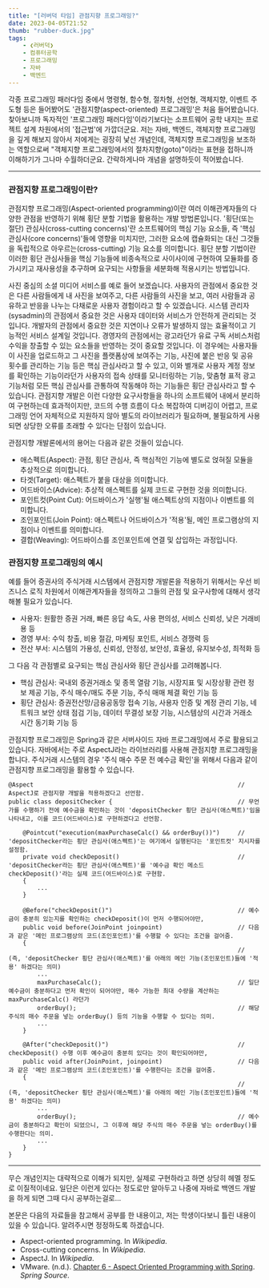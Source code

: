 ```yaml
---
title: "[러버덕 타임] 관점지향 프로그래밍?"
date: 2023-04-05T21:52
thumb: "rubber-duck.jpg"
tags: 
    - ❮러버덕❯
    - 컴퓨터공학
    - 프로그래밍
    - 자바
    - 백엔드
---
```


각종 프로그래밍 패러다임 중에서 명령형, 함수형, 절차형, 선언형, 객체지향, 이벤트 주도형 등은 들어봤어도 '관점지향(aspect-oriented) 프로그래밍'은 처음 들어봤습니다. 찾아보니까 독자적인 '프로그래밍 패러다임'이라기보다는 소프트웨어 공학 내지는 프로젝트 설계 차원에서의 '접근법'에 가깝더군요. 저는 자바, 백엔드, 객체지향 프로그래밍을 깊게 해보지 않아서 저에게는 굉장히 낯선 개념인데, 객체지향 프로그래밍을 보조하는 역할으로써 "객체지향 프로그래밍에서의 절차지향(goto)"이라는 표현을 접하니까 이해하기가 그나마 수월하더군요. 간략하게나마 개념을 설명하듯이 적어봤습니다.

---

### 관점지향 프로그래밍이란?

관점지향 프로그래밍(Aspect-oriented programming)이란 여러 이해관계자들의 다양한 관점을 반영하기 위해 횡단 분할 기법을 활용하는 개발 방법론입니다. '횡단(또는 절단) 관심사(cross-cutting concerns)'란 소프트웨어의 핵심 기능 요소들, 즉 '핵심 관심사(core concerns)'들에 영향을 미치지만, 그러한 요소에 캡슐화되는 대신 그것들을 독립적으로 아우르는(cross-cutting) 기능 요소를 의미합니다. 횡단 분할 기법이란 이러한 횡단 관심사들을 핵심 기능들에 비종속적으로 사이사이에 구현하여 모듈화를 증가시키고 재사용성을 추구하며 요구되는 사항들을 세분화해 적용시키는 방법입니다.

사진 중심의 소셜 미디어 서비스를 예로 들어 보겠습니다. 사용자의 관점에서 중요한 것은 다른 사람들에게 내 사진을 보여주고, 다른 사람들의 사진을 보고, 여러 사람들과 공유하고 반응을 나누는 다채로운 사용자 경험이라고 할 수 있겠습니다. 시스템 관리자(sysadmin)의 관점에서 중요한 것은 사용자 데이터와 서비스가 안전하게 관리되는 것입니다. 개발자의 관점에서 중요한 것은 지연이나 오류가 발생하지 않는 효율적이고 기능적인 서비스 설계일 것입니다. 경영자의 관점에서는 광고라던가 유료 구독 서비스처럼 수익을 창출할 수 있는 요소들을 반영하는 것이 중요할 것입니다. 이 경우에는 사용자들이 사진을 업로드하고 그 사진을 플랫폼상에 보여주는 기능, 사진에 붙은 반응 및 공유 횟수를 관리하는 기능 등은 핵심 관심사라고 할 수 있고, 이와 별개로 사용자 계정 정보를 확인하는 기능이라던가 사용자의 접속 상태를 모니터링하는 기능, 맞춤형 표적 광고 기능처럼 모든 핵심 관심사를 관통하여 작동해야 하는 기능들은 횡단 관심사라고 할 수 있습니다. 관점지향 개발은 이런 다양한 요구사항들을 하나의 소프트웨어 내에서 분리하여 구현하는데 효과적이지만, 코드의 수행 흐름이 다소 복잡하여 디버깅이 어렵고, 프로그래밍 언어 자체적으로 지원하지 않아 별도의 라이브러리가 필요하며, 불필요하게 사용되면 상당한 오류를 초래할 수 있다는 단점이 있습니다.

관점지향 개발론에서의 용어는 다음과 같은 것들이 있습니다.
- 애스펙트(Aspect): 관점, 횡단 관심사, 즉 핵심적인 기능에 별도로 얹혀질 모듈을 추상적으로 의미합니다.
- 타겟(Target): 애스펙트가 붙을 대상을 의미합니다.
- 어드바이스(Advice): 추상적 애스펙트를 실제 코드로 구현한 것을 의미합니다.
- 포인트컷(Point Cut): 어드바이스가 '실행'될 애스펙트상의 지점이나 이벤트를 의미합니다.
- 조인포인트(Join Point): 애스펙트나 어드바이스가 '적용'될, 메인 프로그램상의 지점이나 이벤트를 의미합니다.
- 결합(Weaving): 어드바이스를 조인포인트에 연결 및 삽입하는 과정입니다.


### 관점지향 프로그래밍의 예시

예를 들어 증권사의 주식거래 시스템에서 관점지향 개발론을 적용하기 위해서는 우선 비즈니스 로직 차원에서 이해관계자들을 정의하고 그들의 관점 및 요구사항에 대해서 생각해볼 필요가 있습니다.
- 사용자: 원활한 증권 거래, 빠른 응답 속도, 사용 편의성, 서비스 신뢰성, 낮은 거래비용 등
- 경영 부서: 수익 창출, 비용 절감, 마케팅 포인트, 서비스 경쟁력 등
- 전산 부서: 시스템의 가용성, 신뢰성, 안정성, 보안성, 효율성, 유지보수성, 최적화 등

그 다음 각 관점별로 요구되는 핵심 관심사와 횡단 관심사를 고려해봅니다.
- 핵심 관심사: 국내외 증권거래소 및 종목 열람 기능, 시장지표 및 시장상황 관련 정보 제공 기능, 주식 매수/매도 주문 기능, 주식 매매 체결 확인 기능 등
- 횡단 관심사: 증권전산망/금융공동망 접속 기능, 사용자 인증 및 계정 관리 기능, 네트워크 보안 상태 점검 기능, 데이터 무결성 보장 기능, 시스템상의 시간과 거래소 시간 동기화 기능 등

관점지향 프로그래밍은 Spring과 같은 서버사이드 자바 프로그래밍에서 주로 활용되고 있습니다. 자바에서는 주로 AspectJ라는 라이브러리를 사용해 관점지향 프로그래밍을 합니다. 주식거래 시스템의 경우 '주식 매수 주문 전 예수금 확인'을 위해서 다음과 같이 관점지향 프로그래밍을 활용할 수 있습니다. 

```
@Aspect                                                         // AspectJ로 관점지향 개발을 적용하겠다고 선언함.
public class depositChecker {                                   // 무언가를 수행하기 전에 예수금을 확인하는 것이 'depositChecker 횡단 관심사(애스펙트)'임을 나타내고, 이를 코드(어드바이스)로 구현하겠다고 선언함.

	@Pointcut("execution(maxPurchaseCalc() && orderBuy())")     // 'depositChecker라는 횡단 관심사(애스펙트)'는 여기에서 실행된다는 '포인트컷' 지시자를 설정함.
	private void checkDeposit()                                 // 'depositChecker라는 횡단 관심사(애스펙트)'를 '예수금 확인 메소드 checkDeposit()'라는 실제 코드(어드바이스)로 구현함.
    {
        ...
    }                                    

	@Before("checkDeposit()")                                   // 예수금이 충분히 있는지를 확인하는 checkDeposit()이 먼저 수행되어야만,
    public void before(JoinPoint joinpoint)                     // 다음과 같은 '메인 프로그램상의 코드(조인포인트)'를 수행할 수 있다는 조건을 걸어줌. 
    {                                                           
                                                                // (즉, 'depositChecker 횡단 관심사(애스펙트)'를 아래의 메인 기능(조인포인트)들에 '적용' 하겠다는 의미)
        ...
        maxPurchaseCalc();                                      // 일단 예수금이 충분하다고 먼저 확인이 되어야만, 매수 가능한 최대 수량을 계산하는 maxPurchaseCalc() 라던가
        orderBuy();                                             // 해당 주식의 매수 주문을 넣는 orderBuy() 등의 기능을 수행할 수 있다는 의미.
        ...                  
    }

	@After("checkDeposit()")                                    // checkDeposit() 수행 이후 예수금이 충분히 있다는 것이 확인되어야만,
	public void after(JoinPoint, joinpoint)                     // 다음과 같은 '메인 프로그램상의 코드(조인포인트)'를 수행한다는 조건을 걸어줌.
	{ 
                                                                // (즉, 'depositChecker 횡단 관심사(애스펙트)'를 아래의 메인 기능(조인포인트)들에 '적용' 하겠다는 의미)
        ... 
        orderBuy();                                             // 예수금이 충분하다고 확인이 되었으니, 그 이후에 해당 주식의 매수 주문을 넣는 orderBuy()를 수행한다는 의미.
        ...
    }    
}
```

---

무슨 개념인지는 대략적으로 이해가 되지만, 실제로 구현하라고 하면 상당히 헤멜 정도로 이질적이네요. 일단은 이런게 있다는 정도로만 알아두고 나중에 자바로 백엔드 개발을 하게 되면 그때 다시 공부하는걸로...

본문은 다음의 자료들을 참고해서 공부를 한 내용이고, 저는 학생이다보니 틀린 내용이 있을 수 있습니다. 알려주시면 정정하도록 하겠습니다.

- Aspect-oriented programming. In *Wikipedia*.
- Cross-cutting concerns. In *Wikipedia*.
- AspectJ. In *Wikipedia*.
- VMware. (n.d.). [Chapter 6 - Aspect Oriented Programming with Spring](https://docs.spring.io/spring-framework/docs/2.5.5/reference/aop.html). *Spring Source*.